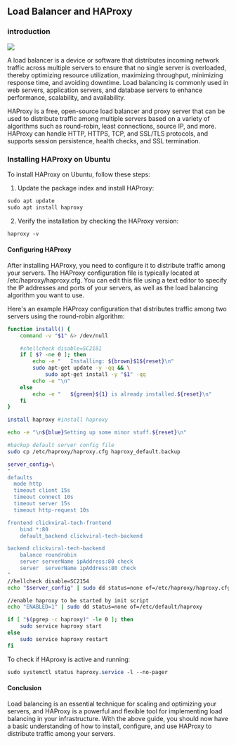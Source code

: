 ## Load Balancer and HAProxy

### introduction

<img src="https://pbs.twimg.com/media/FPLhDgFXwAchgEf.jpg">

A load balancer is a device or software that distributes incoming network traffic across multiple servers to ensure that no single server is overloaded, thereby optimizing resource utilization, maximizing throughput, minimizing response time, and avoiding downtime. Load balancing is commonly used in web servers, application servers, and database servers to enhance performance, scalability, and availability.

HAProxy is a free, open-source load balancer and proxy server that can be used to distribute traffic among multiple servers based on a variety of algorithms such as round-robin, least connections, source IP, and more. HAProxy can handle HTTP, HTTPS, TCP, and SSL/TLS protocols, and supports session persistence, health checks, and SSL termination.

### Installing HAProxy on Ubuntu
To install HAProxy on Ubuntu, follow these steps:

1. Update the package index and install HAProxy:
```css
sudo apt update
sudo apt install haproxy
```
2. Verify the installation by checking the HAProxy version:
```css
haproxy -v
```
#### Configuring HAProxy
After installing HAProxy, you need to configure it to distribute traffic among your servers. The HAProxy configuration file is typically located at /etc/haproxy/haproxy.cfg. You can edit this file using a text editor to specify the IP addresses and ports of your servers, as well as the load balancing algorithm you want to use.

Here's an example HAProxy configuration that distributes traffic among two servers using the round-robin algorithm:

```bash
function install() {
	command -v "$1" &> /dev/null

	#shellcheck disable=SC2181
	if [ $? -ne 0 ]; then
		echo -e "	Installing: ${brown}$1${reset}\n"
		sudo apt-get update -y -qq && \
			sudo apt-get install -y "$1" -qq
		echo -e "\n"
	else
		echo -e "	${green}${1} is already installed.${reset}\n"
	fi
}

install haproxy #install haproxy

echo -e "\n${blue}Setting up some minor stuff.${reset}\n"

#backup default server config file
sudo cp /etc/haproxy/haproxy.cfg haproxy_default.backup

server_config=\
"
defaults
  mode http
  timeout client 15s
  timeout connect 10s
  timeout server 15s
  timeout http-request 10s

frontend clickviral-tech-frontend
    bind *:80
    default_backend clickviral-tech-backend

backend clickviral-tech-backend
    balance roundrobin
    server serverName ipAddress:80 check
    server  serverName ipAddress:80 check
"
//hellcheck disable=SC2154
echo "$server_config" | sudo dd status=none of=/etc/haproxy/haproxy.cfg

//enable haproxy to be started by init script
echo "ENABLED=1" | sudo dd status=none of=/etc/default/haproxy

if [ "$(pgrep -c haproxy)" -le 0 ]; then
	sudo service haproxy start
else
	sudo service haproxy restart
fi
```

To check if HAproxy is active and running:

```css
sudo systemctl status haproxy.service -l --no-pager
``` 
#### Conclusion
Load balancing is an essential technique for scaling and optimizing your servers, and HAProxy is a powerful and flexible tool for implementing load balancing in your infrastructure. With the above guide, you should now have a basic understanding of how to install, configure, and use HAProxy to distribute traffic among your servers.
